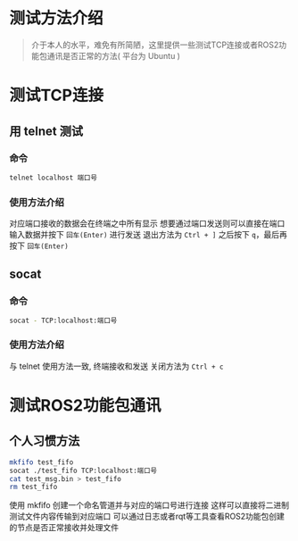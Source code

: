 # 测试方法介绍
> 介于本人的水平，难免有所简陋，这里提供一些测试TCP连接或者ROS2功能包通讯是否正常的方法( 平台为 Ubuntu )

# 测试TCP连接
## 用 telnet 测试
### 命令
``` bash
telnet localhost 端口号
```
### 使用方法介绍
对应端口接收的数据会在终端之中所有显示
想要通过端口发送则可以直接在端口输入数据并按下 `回车(Enter)` 进行发送
退出方法为 `Ctrl + ]` 之后按下 `q`，最后再按下 `回车(Enter)`

## socat
### 命令
``` bash
socat - TCP:localhost:端口号
```
### 使用方法介绍
与 telnet 使用方法一致, 终端接收和发送
关闭方法为 `Ctrl + c`

# 测试ROS2功能包通讯
## 个人习惯方法
``` bash
mkfifo test_fifo
socat ./test_fifo TCP:localhost:端口号
cat test_msg.bin > test_fifo
rm test_fifo
```
使用 mkfifo 创建一个命名管道并与对应的端口号进行连接
这样可以直接将二进制测试文件内容传输到对应端口
可以通过日志或者rqt等工具查看ROS2功能包创建的节点是否正常接收并处理文件